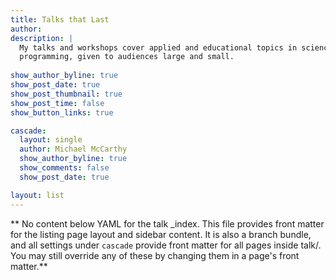 ```yaml
---
title: Talks that Last
author: 
description: |
  My talks and workshops cover applied and educational topics in science and
  programming, given to audiences large and small.
  
show_author_byline: true
show_post_date: true
show_post_thumbnail: true
show_post_time: false
show_button_links: true

cascade:
  layout: single
  author: Michael McCarthy
  show_author_byline: true
  show_comments: false
  show_post_date: true

layout: list
---
```


** No content below YAML for the talk _index. This file provides front matter for the listing page layout and sidebar content. It is also a branch bundle, and all settings under `cascade` provide front matter for all pages inside talk/. You may still override any of these by changing them in a page's front matter.**
